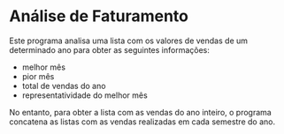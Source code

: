 # Análise de Faturamento
Este programa analisa uma lista com os valores de vendas de um determinado ano
para obter as seguintes informações:

- melhor mês
- pior mês
- total de vendas do ano
- representatividade do melhor mês

No entanto, para obter a lista com as vendas do ano inteiro, o programa concatena as
listas com as vendas realizadas em cada semestre do ano.